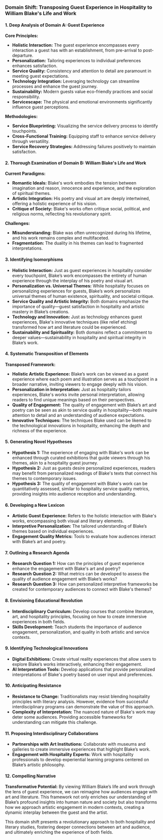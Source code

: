 ### Domain Shift: Transposing Guest Experience in Hospitality to William Blake's Life and Work

#### 1. Deep Analysis of Domain A: Guest Experience

**Core Principles:**
- **Holistic Interaction:** The guest experience encompasses every interaction a guest has with an establishment, from pre-arrival to post-departure.
- **Personalization:** Tailoring experiences to individual preferences enhances satisfaction.
- **Service Quality:** Consistency and attention to detail are paramount in meeting guest expectations.
- **Technology Integration:** Leveraging technology can streamline processes and enhance the guest journey.
- **Sustainability:** Modern guests value eco-friendly practices and social responsibility.
- **Servicescape:** The physical and emotional environments significantly influence guest perceptions.

**Methodologies:**
- **Service Blueprinting:** Visualizing the service delivery process to identify touchpoints.
- **Cross-Functional Training:** Equipping staff to enhance service delivery through versatility.
- **Service Recovery Strategies:** Addressing failures positively to maintain satisfaction.

#### 2. Thorough Examination of Domain B: William Blake's Life and Work

**Current Paradigms:**
- **Romantic Ideals:** Blake's work embodies the tension between imagination and reason, innocence and experience, and the exploration of spiritual themes.
- **Artistic Integration:** His poetry and visual art are deeply intertwined, offering a holistic experience of his vision.
- **Critique of Society:** Blake's works often critique social, political, and religious norms, reflecting his revolutionary spirit.

**Challenges:**
- **Misunderstanding:** Blake was often unrecognized during his lifetime, and his work remains complex and multifaceted.
- **Fragmentation:** The duality in his themes can lead to fragmented interpretations.

#### 3. Identifying Isomorphisms

- **Holistic Interaction:** Just as guest experiences in hospitality consider every touchpoint, Blake’s work encompasses the entirety of human experience through the interplay of his poetry and visual art.
- **Personalization vs. Universal Themes:** While hospitality focuses on personalizing experiences for guests, Blake’s work personalizes universal themes of human existence, spirituality, and societal critique.
- **Service Quality and Artistic Integrity:** Both domains emphasize the importance of quality—guest satisfaction in hospitality and artistic mastery in Blake’s creations.
- **Technology and Innovation:** Just as technology enhances guest experiences, Blake's innovative techniques (like relief etching) transformed how art and literature could be experienced.
- **Sustainability and Spirituality:** Both domains reflect a commitment to deeper values—sustainability in hospitality and spiritual integrity in Blake’s work.

#### 4. Systematic Transposition of Elements

**Transposed Framework:**
- **Holistic Artistic Experience:** Blake’s work can be viewed as a guest experience where each poem and illustration serves as a touchpoint in a broader narrative, inviting viewers to engage deeply with his vision.
- **Personalization in Interpretation:** Just as hospitality tailors experiences, Blake's works invite personal interpretation, allowing readers to find unique meanings based on their perspectives.
- **Quality of Engagement:** The quality of engagement with Blake’s art and poetry can be seen as akin to service quality in hospitality—both require attention to detail and an understanding of audience expectations.
- **Innovative Techniques:** The techniques Blake used can be likened to the technological innovations in hospitality, enhancing the depth and richness of the experience.

#### 5. Generating Novel Hypotheses

- **Hypothesis 1:** The experience of engaging with Blake's work can be enhanced through curated exhibitions that guide viewers through his themes, akin to a hospitality guest journey.
- **Hypothesis 2:** Just as guests desire personalized experiences, readers may benefit from personalized readings of Blake's texts that connect his themes to contemporary issues.
- **Hypothesis 3:** The quality of engagement with Blake's work can be quantitatively assessed, similar to hospitality service quality metrics, providing insights into audience reception and understanding.

#### 6. Developing a New Lexicon

- **Artistic Guest Experience:** Refers to the holistic interaction with Blake's works, encompassing both visual and literary elements.
- **Interpretive Personalization:** The tailored understanding of Blake’s themes based on individual experiences.
- **Engagement Quality Metrics:** Tools to evaluate how audiences interact with Blake’s art and poetry.

#### 7. Outlining a Research Agenda

- **Research Question 1:** How can the principles of guest experience enhance the engagement with Blake's art and poetry?
- **Research Question 2:** What metrics can be developed to assess the quality of audience engagement with Blake’s works?
- **Research Question 3:** How can personalized interpretive frameworks be created for contemporary audiences to connect with Blake's themes?

#### 8. Envisioning Educational Revolution

- **Interdisciplinary Curriculum:** Develop courses that combine literature, art, and hospitality principles, focusing on how to create immersive experiences in both fields.
- **Skills Development:** Teach students the importance of audience engagement, personalization, and quality in both artistic and service contexts.

#### 9. Identifying Technological Innovations

- **Digital Exhibitions:** Create virtual reality experiences that allow users to explore Blake’s works interactively, enhancing their engagement.
- **AI Interpretation Tools:** Develop applications that provide personalized interpretations of Blake's poetry based on user input and preferences.

#### 10. Anticipating Resistance

- **Resistance to Change:** Traditionalists may resist blending hospitality principles with literary analysis. However, evidence from successful interdisciplinary programs can demonstrate the value of this approach.
- **Complexity of Interpretation:** The nuanced nature of Blake's work may deter some audiences. Providing accessible frameworks for understanding can mitigate this challenge.

#### 11. Proposing Interdisciplinary Collaborations

- **Partnerships with Art Institutions:** Collaborate with museums and galleries to create immersive experiences that highlight Blake’s work.
- **Engagement with Hospitality Experts:** Work with hospitality professionals to develop experiential learning programs centered on Blake’s artistic philosophy.

#### 12. Compelling Narrative

**Transformative Potential:** By viewing William Blake’s life and work through the lens of guest experience, we can reimagine how audiences engage with art and literature. This framework not only enriches our understanding of Blake’s profound insights into human nature and society but also transforms how we approach artistic engagement in modern contexts, creating a dynamic interplay between the guest and the artist.

This domain shift presents a revolutionary approach to both hospitality and literary studies, fostering deeper connections between art and audience, and ultimately enriching the experience of both fields.